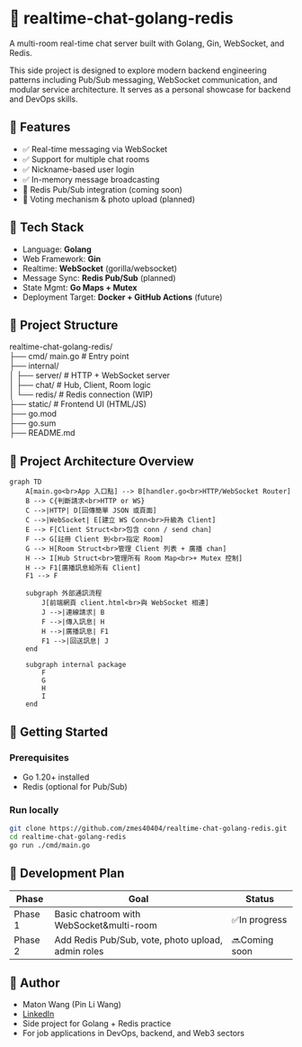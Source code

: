 # 🧩 realtime-chat-golang-redis

A multi-room real-time chat server built with Golang, Gin, WebSocket, and Redis.

This side project is designed to explore modern backend engineering patterns including Pub/Sub messaging, WebSocket communication, and modular service architecture. It serves as a personal showcase for backend and DevOps skills.



## 🚀 Features

- ✅ Real-time messaging via WebSocket
- ✅ Support for multiple chat rooms
- ✅ Nickname-based user login
- ✅ In-memory message broadcasting
- 🚧 Redis Pub/Sub integration (coming soon)
- 🚧 Voting mechanism & photo upload (planned)



## 🧱 Tech Stack

- Language: **Golang**
- Web Framework: **Gin**
- Realtime: **WebSocket** (gorilla/websocket)
- Message Sync: **Redis Pub/Sub** (planned)
- State Mgmt: **Go Maps + Mutex**
- Deployment Target: **Docker + GitHub Actions** (future)


## 📁 Project Structure

realtime-chat-golang-redis/  
├── cmd/ main.go # Entry point  
├── internal/  
│ ├── server/ # HTTP + WebSocket server  
│ ├── chat/ # Hub, Client, Room logic  
│ └── redis/ # Redis connection (WIP)  
├── static/ # Frontend UI (HTML/JS)  
├── go.mod  
├── go.sum  
├── README.md


## 📌 Project Architecture Overview

```mermaid
graph TD
    A[main.go<br>App 入口點] --> B[handler.go<br>HTTP/WebSocket Router]
    B --> C{判斷請求<br>HTTP or WS}
    C -->|HTTP| D[回傳簡單 JSON 或頁面]
    C -->|WebSocket| E[建立 WS Conn<br>升級為 Client]
    E --> F[Client Struct<br>包含 conn / send chan]
    F --> G[註冊 Client 到<br>指定 Room]
    G --> H[Room Struct<br>管理 Client 列表 + 廣播 chan]
    H --> I[Hub Struct<br>管理所有 Room Map<br>+ Mutex 控制]
    H --> F1[廣播訊息給所有 Client]
    F1 --> F

    subgraph 外部通訊流程
        J[前端網頁 client.html<br>與 WebSocket 相連]
        J -->|連線請求| B
        F -->|傳入訊息| H
        H -->|廣播訊息| F1
        F1 -->|回送訊息| J
    end

    subgraph internal package
        F
        G
        H
        I
    end
```


## 🔧 Getting Started

### Prerequisites
- Go 1.20+ installed
- Redis (optional for Pub/Sub)

### Run locally

```bash
git clone https://github.com/zmes40404/realtime-chat-golang-redis.git
cd realtime-chat-golang-redis
go run ./cmd/main.go
```


## 📅 Development Plan

| Phase | Goal | Status |
| ----- | ---- | ------ |
| Phase 1 | Basic chatroom with WebSocket&multi-room | ✅In progress |
| Phase 2 | Add Redis Pub/Sub, vote, photo upload, admin roles | 🔜Coming soon |


## 🙋 Author
- Maton Wang (Pin Li Wang)  
- [LinkedIn](www.linkedin.com/in/matonwang)    
- Side project for Golang + Redis practice  
- For job applications in DevOps, backend, and Web3 sectors